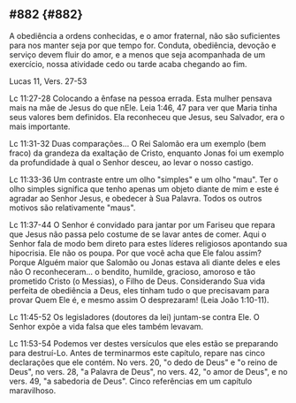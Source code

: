 ## #882 {#882}

A obediência a ordens conhecidas, e o amor fraternal, não são suficientes para nos manter seja por que tempo for. Conduta, obediência, devoção e serviço devem fluir do amor, e a menos que seja acompanhada de um exercício, nossa atividade cedo ou tarde acaba chegando ao fim.

Lucas 11, Vers. 27-53

Lc 11:27-28 Colocando a ênfase na pessoa errada. Esta mulher pensava mais na mãe de Jesus do que nEle. Leia 1:46, 47 para ver que Maria tinha seus valores bem definidos. Ela reconheceu que Jesus, seu Salvador, era o mais importante.

Lc 11:31-32 Duas comparações... O Rei Salomão era um exemplo (bem fraco) da grandeza da exaltação de Cristo, enquanto Jonas foi um exemplo da profundidade à qual o Senhor desceu, ao levar o nosso castigo.

Lc 11:33-36 Um contraste entre um olho &quot;simples&quot; e um olho &quot;mau&quot;. Ter o olho simples significa que tenho apenas um objeto diante de mim e este é agradar ao Senhor Jesus, e obedecer à Sua Palavra. Todos os outros motivos são relativamente &quot;maus&quot;.

Lc 11:37-44 O Senhor é convidado para jantar por um Fariseu que repara que Jesus não passa pelo costume de se lavar antes de comer. Aqui o Senhor fala de modo bem direto para estes líderes religiosos apontando sua hipocrisia. Ele não os poupa. Por que você acha que Ele falou assim? Porque Alguém maior que Salomão ou Jonas estava ali diante deles e eles não O reconheceram... o bendito, humilde, gracioso, amoroso e tão prometido Cristo (o Messias), o Filho de Deus. Considerando Sua vida perfeita de obediência a Deus, eles tinham tudo o que precisavam para provar Quem Ele é, e mesmo assim O desprezaram! (Leia João 1:10-11).

Lc 11:45-52 Os legisladores (doutores da lei) juntam-se contra Ele. O Senhor expõe a vida falsa que eles também levavam.

Lc 11:53-54 Podemos ver destes versículos que eles estão se preparando para destruí-Lo. Antes de terminarmos este capítulo, repare nas cinco declarações que ele contém. No vers. 20, &quot;o dedo de Deus&quot; e &quot;o reino de Deus&quot;, no vers. 28, &quot;a Palavra de Deus&quot;, no vers. 42, &quot;o amor de Deus&quot;, e no vers. 49, &quot;a sabedoria de Deus&quot;. Cinco referências em um capítulo maravilhoso.